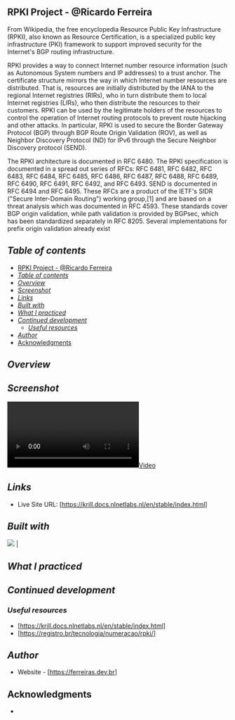 ## RPKI Project - @Ricardo Ferreira
From Wikipedia, the free encyclopedia
Resource Public Key Infrastructure (RPKI), also known as Resource Certification, is a specialized public key infrastructure (PKI) framework to support improved security for the Internet's BGP routing infrastructure.

RPKI provides a way to connect Internet number resource information (such as Autonomous System numbers and IP addresses) to a trust anchor. The certificate structure mirrors the way in which Internet number resources are distributed. That is, resources are initially distributed by the IANA to the regional Internet registries (RIRs), who in turn distribute them to local Internet registries (LIRs), who then distribute the resources to their customers. RPKI can be used by the legitimate holders of the resources to control the operation of Internet routing protocols to prevent route hijacking and other attacks. In particular, RPKI is used to secure the Border Gateway Protocol (BGP) through BGP Route Origin Validation (ROV), as well as Neighbor Discovery Protocol (ND) for IPv6 through the Secure Neighbor Discovery protocol (SEND).

The RPKI architecture is documented in RFC 6480. The RPKI specification is documented in a spread out series of RFCs: RFC 6481, RFC 6482, RFC 6483, RFC 6484, RFC 6485, RFC 6486, RFC 6487, RFC 6488, RFC 6489, RFC 6490, RFC 6491, RFC 6492, and RFC 6493. SEND is documented in RFC 6494 and RFC 6495. These RFCs are a product of the IETF's SIDR ("Secure Inter-Domain Routing") working group,[1] and are based on a threat analysis which was documented in RFC 4593. These standards cover BGP origin validation, while path validation is provided by BGPsec, which has been standardized separately in RFC 8205. Several implementations for prefix origin validation already exist
## _Table of contents_
- [RPKI Project - @Ricardo Ferreira](#rpki-project---ricardo-ferreira)
- [_Table of contents_](#table-of-contents)
- [_Overview_](#overview)
- [_Screenshot_](#screenshot)
- [_Links_](#links)
- [_Built with_](#built-with)
- [_What I practiced_](#what-i-practiced)
- [_Continued development_](#continued-development)
  - [_Useful resources_](#useful-resources)
- [_Author_](#author)
- [Acknowledgments](#acknowledgments)
## _Overview_


## _Screenshot_
[![](./rpki.avi)]()
## _Links_
- Live Site URL: [https://krill.docs.nlnetlabs.nl/en/stable/index.html] 
## _Built with_

 ![](https://ferreiras.dev.br/assets/images/icons/git-scm-icon.svg) | 

 ## _What I practiced_

## _Continued development_

### _Useful resources_
- [https://krill.docs.nlnetlabs.nl/en/stable/index.html] 
- [https://registro.br/tecnologia/numeracao/rpki/] 
## _Author_
- Website - [https://ferreiras.dev.br] 
## Acknowledgments
- 
